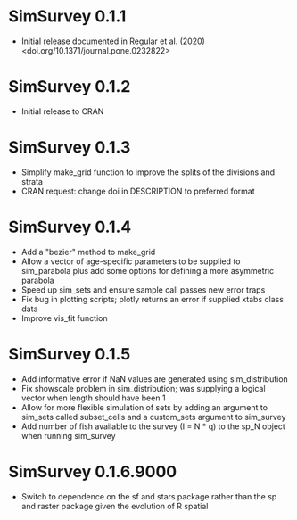 # SimSurvey 0.1.1

* Initial release documented in Regular et al. (2020) <doi.org/10.1371/journal.pone.0232822>

# SimSurvey 0.1.2

* Initial release to CRAN

# SimSurvey 0.1.3

* Simplify make_grid function to improve the splits of the divisions and strata
* CRAN request: change doi in DESCRIPTION to preferred format

# SimSurvey 0.1.4

* Add a "bezier" method to make_grid
* Allow a vector of age-specific parameters to be supplied to sim_parabola plus add some options for defining a more asymmetric parabola
* Speed up sim_sets and ensure sample call passes new error traps
* Fix bug in plotting scripts; plotly returns an error if supplied xtabs class data
* Improve vis_fit function

# SimSurvey 0.1.5

* Add informative error if NaN values are generated using sim_distribution
* Fix showscale problem in sim_distribution; was supplying a logical vector when length should have been 1
* Allow for more flexible simulation of sets by adding an argument to sim_sets called subset_cells and a custom_sets argument to sim_survey
* Add number of fish available to the survey (I = N * q) to the sp_N object when running sim_survey

# SimSurvey 0.1.6.9000

* Switch to dependence on the sf and stars package rather than the sp and raster package given the evolution of R spatial
